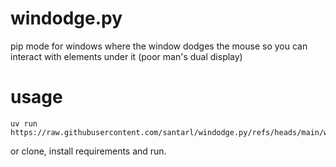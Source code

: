 # windodge.py
pip mode for windows where the window dodges the mouse so you can interact with elements under it (poor man's dual display)

# usage
```
uv run https://raw.githubusercontent.com/santarl/windodge.py/refs/heads/main/windodge.py
```
or clone, install requirements and run.
